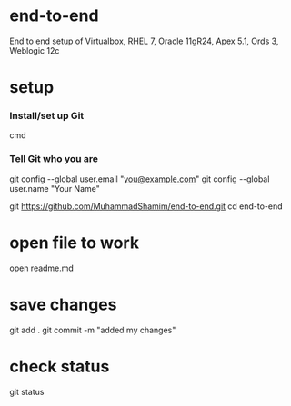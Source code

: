 # end-to-end
End to end setup of Virtualbox, RHEL 7, Oracle 11gR24, Apex 5.1, Ords 3, Weblogic 12c

# setup
### Install/set up Git

cmd

### Tell Git who you are
git config --global user.email "you@example.com"
git config --global user.name "Your Name"

git https://github.com/MuhammadShamim/end-to-end.git
cd end-to-end

# open file to work
open readme.md

# save changes
git add .
git commit -m "added my changes"

# check status
git status